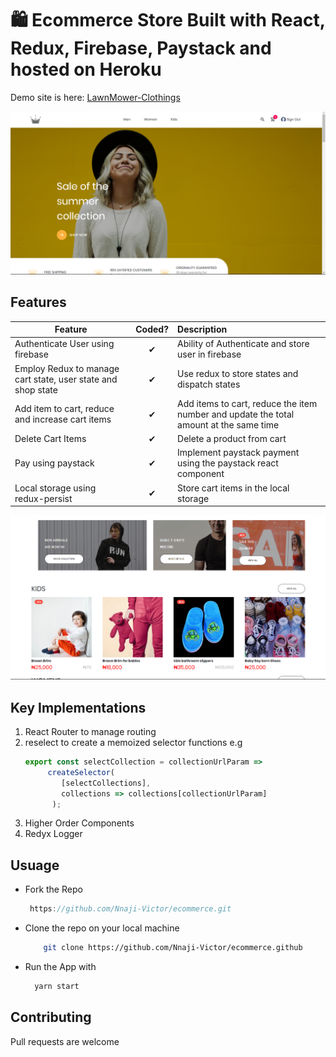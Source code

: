 # 🛍 Ecommerce Store Built with React, Redux, Firebase, Paystack and hosted on Heroku

Demo site is here: [LawnMower-Clothings](https://lawnmower-clothings.herokuapp.com/)

![Screenshot](public/images/Screenshot1.png)

## Features
| Feature  |  Coded?       | Description  |
|----------|:-------------:|:-------------|
| Authenticate User using firebase | &#10004; | Ability of Authenticate and store user in firebase |
| Employ Redux to manage cart state, user state and shop state | &#10004; | Use redux to store states and dispatch states |
| Add item to cart, reduce and increase cart items| &#10004; | Add items to cart, reduce the item number and update the total amount at the same time|
| Delete Cart Items | &#10004; | Delete a product from cart |
| Pay using paystack | &#10004; | Implement paystack payment using the paystack react component |
| Local storage using redux-persist | &#10004; | Store cart items in the local storage |

![Screenshot](public/images/Screenshot2.png)

## Key Implementations
1. React Router to manage routing
2. reselect to create a memoized selector functions e.g
    ```javascript
    export const selectCollection = collectionUrlParam =>
         createSelector(
            [selectCollections],
            collections => collections[collectionUrlParam]
          );
    ```
3. Higher Order Components
4. Redyx Logger

## Usuage
 * Fork the Repo

     ```javascript 
      https://github.com/Nnaji-Victor/ecommerce.git
     ```
 * Clone the repo on your local machine

    ```bash
        git clone https://github.com/Nnaji-Victor/ecommerce.github
    ```
 * Run the App with

    ```bash
      yarn start
    ```

## Contributing
Pull requests are welcome